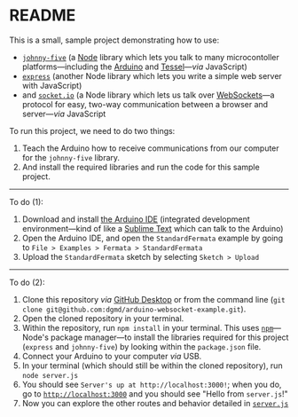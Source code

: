 # README

This is a small, sample project demonstrating how to use:

+ [`johnny-five`](http://johnny-five.io/) (a [Node](https://nodejs.org/en/) library which lets you talk to many microcontoller platforms—including the [Arduino](https://www.arduino.cc/) and [Tessel](https://tessel.io/)—_via_ JavaScript)
+ [`express`](http://expressjs.com/) (another Node library which lets you write a simple web server with JavaScript)
+ and [`socket.io`](http://socket.io/) (a Node library which lets us talk over [WebSockets](https://developer.mozilla.org/en-US/docs/Web/API/WebSockets_API)—a protocol for easy, two-way communication between a browser and server—_via_ JavaScript

To run this project, we need to do two things:

1. Teach the Arduino how to receive communications from our computer for the `johnny-five` library.
2. And install the required libraries and run the code for this sample project.

---

To do (1):

1. Download and install [the Arduino IDE](https://www.arduino.cc/en/Main/Software) (integrated development environment—kind of like a [Sublime Text](https://www.sublimetext.com/) which can talk to the Arduino)
2. Open the Arduino IDE, and open the `StandardFermata` example by going to `File > Examples > Fermata > StandardFermata`
3. Upload the `StandardFermata` sketch by selecting `Sketch > Upload`

---

To do (2):

1. Clone this repository _via_ [GitHub Desktop](`github-mac://openRepo/https://github.com/dgmd/arduino-websocket-example`) or from the command line (`git clone git@github.com:dgmd/arduino-websocket-example.git`).
2. Open the cloned repository in your terminal.
3. Within the repository, run `npm install` in your terminal.  This uses [`npm`](https://www.npmjs.com/)—Node's package manager—to install the libraries required for this project (`express` and `johnny-five`) by looking within the `package.json` file.
3. Connect your Arduino to your computer _via_ USB.
4. In your terminal (which should still be within the cloned repository), run `node server.js`
5. You should see `Server's up at http://localhost:3000!`; when you do, go to [`http://localhost:3000`](http://localhost:3000) and you should see "Hello from `server.js`!"
6. Now you can explore the other routes and behavior detailed in [`server.js`](https://github.com/dgmd/arduino-websocket-example/blob/master/server.js)